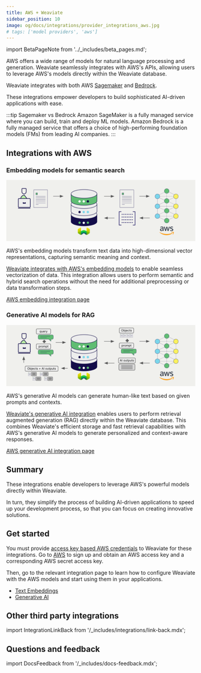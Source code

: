 ```yaml
---
title: AWS + Weaviate
sidebar_position: 10
image: og/docs/integrations/provider_integrations_aws.jpg
# tags: ['model providers', 'aws']
---
```


import BetaPageNote from '../_includes/beta_pages.md';

<BetaPageNote />

AWS offers a wide range of models for natural language processing and generation. Weaviate seamlessly integrates with AWS's APIs, allowing users to leverage AWS's models directly within the Weaviate database.

Weaviate integrates with both AWS [Sagemaker](https://aws.amazon.com/sagemaker/) and [Bedrock](https://aws.amazon.com/bedrock/).

These integrations empower developers to build sophisticated AI-driven applications with ease.

:::tip Sagemaker vs Bedrock
Amazon SageMaker is a fully managed service where you can build, train and deploy ML models. Amazon Bedrock is a fully managed service that offers a choice of high-performing foundation models (FMs) from leading AI companies.
:::

## Integrations with AWS

### Embedding models for semantic search

![Embedding integration illustration](../_includes/integration_aws_embedding.png)

AWS's embedding models transform text data into high-dimensional vector representations, capturing semantic meaning and context.

[Weaviate integrates with AWS's embedding models](./embeddings.md) to enable seamless vectorization of data. This integration allows users to perform semantic and hybrid search operations without the need for additional preprocessing or data transformation steps.

[AWS embedding integration page](./embeddings.md)

### Generative AI models for RAG

![Single prompt RAG integration generates individual outputs per search result](../_includes/integration_aws_rag_single.png)

AWS's generative AI models can generate human-like text based on given prompts and contexts.

[Weaviate's generative AI integration](./generative.md) enables users to perform retrieval augmented generation (RAG) directly within the Weaviate database. This combines Weaviate's efficient storage and fast retrieval capabilities with AWS's generative AI models to generate personalized and context-aware responses.

[AWS generative AI integration page](./generative.md)

## Summary

These integrations enable developers to leverage AWS's powerful models directly within Weaviate.

In turn, they simplify the process of building AI-driven applications to speed up your development process, so that you can focus on creating innovative solutions.

## Get started

You must provide [access key based AWS credentials](https://docs.aws.amazon.com/IAM/latest/UserGuide/id_credentials_access-keys.html) to Weaviate for these integrations. Go to [AWS](https://aws.amazon.com/) to sign up and obtain an AWS access key and a corresponding AWS secret access key.

Then, go to the relevant integration page to learn how to configure Weaviate with the AWS models and start using them in your applications.

- [Text Embeddings](./embeddings.md)
- [Generative AI](./generative.md)

## Other third party integrations

import IntegrationLinkBack from '/_includes/integrations/link-back.mdx';

<IntegrationLinkBack/>

## Questions and feedback

import DocsFeedback from '/_includes/docs-feedback.mdx';

<DocsFeedback/>